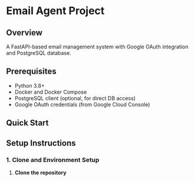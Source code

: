 # Email Agent Project

## Overview
A FastAPI-based email management system with Google OAuth integration and PostgreSQL database.

## Prerequisites
- Python 3.8+
- Docker and Docker Compose
- PostgreSQL client (optional, for direct DB access)
- Google OAuth credentials (from Google Cloud Console)

## Quick Start

## Setup Instructions

### 1. Clone and Environment Setup

1. **Clone the repository** 